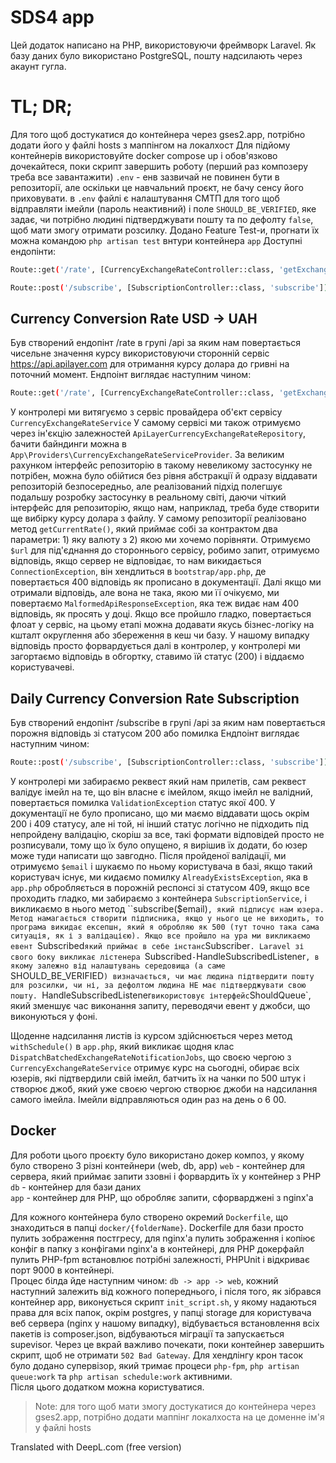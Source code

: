 # SDS4 app

Цей додаток написано на PHP, використовуючи фреймворк Laravel. Як базу даних було використано PostgreSQL, пошту надсилають через акаунт гугла.

# TL; DR;
Для того щоб достукатися до контейнера через gses2.app, потрібно додати його у файлі hosts з маппінгом на локалхост
Для підйому контейнерів використовуйте docker compose up і обов'язково дочекайтеся, поки скрипт завершить роботу (перший раз композеру треба все завантажити)
`.env` - енв зазвичай не повинен бути в репозиторії, але оскільки це навчальний проєкт, не бачу сенсу його приховувати.
в `.env` файлі є налаштування СМТП для того щоб відправляти імейли (пароль неактивний) і поле `SHOULD_BE_VERIFIED`, яке задає, чи потрібно людині підтверджувати пошту та по дефолту `false`, щоб мати змогу отримати розсилку.
Додано Feature Test-и, прогнати їх можна командою `php artisan test` внтури контейнера `app`
Доступні ендопінти:
```sh
Route::get('/rate', [CurrencyExchangeRateController::class, 'getExchangeRate']);
```
```sh
Route::post('/subscribe', [SubscriptionController::class, 'subscribe']);
```

## Currency Conversion Rate USD -> UAH

Був створений ендопінт /rate в групі /api за яким нам повертається чисельне значення курсу використовуючи сторонній сервіс https://api.apilayer.com для отримання курсу долара до гривні на поточний момент.
Ендпоінт виглядає наступним чином:
```sh
Route::get('/rate', [CurrencyExchangeRateController::class, 'getExchangeRate']);
```
У контролері ми витягуємо з сервіс провайдера об'єкт сервісу `CurrencyExchangeRateService`
У самому сервісі ми також отримуємо через ін'єкцію залежностей `ApiLayerCurrencyExchangeRateRepository`, бачити байндинги можна в `App\Providers\CurrencyExchangeRateServiceProvider`. За великим рахунком інтерфейс репозиторію в такому невеликому застосунку не потрібен, можна було обійтися без рівня абстракції й одразу віддавати репозиторій безпосередньо, але реалізований підхід полегшує подальшу розробку застосунку в реальному світі, даючи чіткий інтерфейс для репозиторію, якщо нам, наприклад, треба буде створити ще вибірку курсу долара з файлу.
У самому репозиторії реалізовано метод `getCurrentRate()`, який приймає собі за контрактом два параметри: 1) яку валюту з 2) якою ми хочемо порівняти. Отримуємо `$url` для під'єднання до стороннього сервісу, робимо запит, отримуємо відповідь, якщо сервер не відповідає, то нам викидається `ConnectionException`, він хендлиться в `bootstrap/app.php`, де повертається 400 відповідь як прописано в документації. Далі якщо ми отримали відповідь, але вона не така, якою ми її очікуємо, ми повертаємо `MalformedApiResponseException`, яка теж видає нам 400 відповідь, як просять у доці. Якщо все пройшло гладко, повертається флоат у сервіс, на цьому етапі можна додавати якусь бізнес-логіку на кшталт округлення або збереження в кеш чи базу. У нашому випадку відповідь просто форвардується далі в контролер, у контролері ми загортаємо відповідь в обгортку, ставимо їй статус (200) і віддаємо користувачеві.

## Daily Currency Сonversion Rate Subscription
Був створений ендопінт /subscribe в групі /api за яким нам повертається порожня відповідь зі статусом 200 або помилка
Ендпоінт виглядає наступним чином:
```sh
Route::post('/subscribe', [SubscriptionController::class, 'subscribe']);
```
У контролері ми забираємо реквест який нам прилетів, сам реквест валідує імейл на те, що він власне є імейлом, якщо імейл не валідний, повертається помилка `ValidationException` статус якої 400. У документації не було прописано, що ми маємо віддавати щось окрім 200 і 409 статусу, але ні той, ні інший статус логічно не підходить під непройдену валідацію, скоріш за все, такі формати відповідей просто не розписували, тому що їх було опущено, я вирішив їх додати, бо юзер може туди написати що завгодно.
Після пройденої валідації, ми отримуємо `$email` і шукаємо по ньому користувача в базі, якщо такий користувач існує, ми кидаємо помилку `AlreadyExistsException`, яка в `app.php` обробляється в порожній респонсі зі статусом 409, якщо все проходить гладко, ми забираємо з контейнера `SubscriptionService`, і викликаємо в нього метод ``subscribe($email)`, який підписує нам юзера. Метод намагається створити підписника, якщо у нього це не виходить, то програма викидає ексепшн, який я обробляю як 500 (тут точно така сама ситуація, як і з валідацією). Якщо все пройшло на ура ми викликаємо евент `Subscribed` який приймає в себе інстанс `Subscriber`. Laravel зі свого боку викликає лістенера `Subscribed` - `HandleSubscribedListener`, в якому залежно від налаштувань середовища (а саме `SHOULD_BE_VERIFIED`) визначається, чи має людина підтвердити пошту для розсилки, чи ні, за дефолтом людина НЕ має підтверджувати свою пошту. `HandleSubscribedListener` використовує інтерфейс `ShouldQueue`, який зменшує час виконання запиту, переводячи евент у джобси, що виконуються у фоні.

Щоденне надсилання листів із курсом здійснюється через метод `withSchedule()` в `app.php`, який викликає щодня клас `DispatchBatchedExchangeRateNotificationJobs`, що своєю чергою з `CurrencyExchangeRateService` отримує курс на сьогодні, обирає всіх юзерів, які підтвердили свій імейл, батчить їх на чанки по 500 штук і створює джоб, який уже своєю чергою створює джоби на надсилання самого імейла. Імейли відправляються один раз на день о 6 00.

## Docker
Для роботи цього проєкту було використано докер композ, у якому було створено 3 різні контейнери (web, db, app)
`web` - контейнер для сервера, який приймає запити ззовні і форвардить їх у контейнер з PHP
`db` - контейнер для бази даних  
`app` - контейнер для PHP, що обробляє запити, сфорварджені з nginx'a

Для кожного контейнера було створено окремий `Dockerfile`, що знаходиться в папці `docker/{folderName}`. Dockerfile для бази просто пулить зображення постгресу, для nginx'a пулить зображення і копіює конфіг в папку з конфігами nginx'a в контейнері, для PHP докерфайл пулить PHP-fpm встановлює потрібні залежності, PHPUnit і відкриває порт 9000 в контейнері.  
Процес білда йде наступним чином: `db -> app -> web`, кожний наступний залежить від кожного попереднього, і після того, як зібрався контейнер app, виконується скрипт `init_script.sh`, у якому надаються права для всіх папок, окрім postgres, у папці storage для користувача веб сервера (nginx у нашому випадку), відбувається встановлення всіх пакетів із composer.json, відбуваються міграції та запускається supevisor. Через це вкрай важливо почекати, поки контейнер завершить скрипт, щоб не отримати `502 Bad Gateway`.
Для хендлінгу крон тасок було додано супервізор, який тримає процеси `php-fpm`, `php artisan queue:work` та `php artisan schedule:work` активними.  
Після цього додатком можна користуватися.
> Note: для того щоб мати змогу достукатися до контейнера через gses2.app, потрібно додати маппінг локалхоста на це доменне ім'я у файлі hosts

Translated with DeepL.com (free version)
